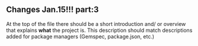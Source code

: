 ## Changes Jan.15!!! part:3

At the top of the file there should be a short introduction and/ or overview that explains **what** the project is. This description should match descriptions added for package managers (Gemspec, package.json, etc.)
